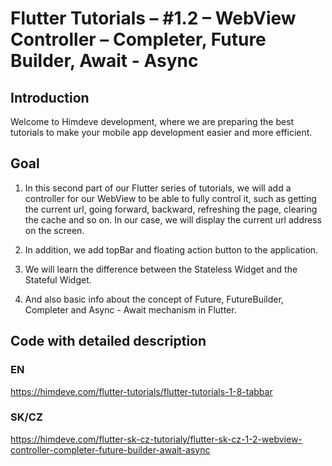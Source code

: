 # Flutter Tutorials – #1.2 – WebView Controller – Completer, Future Builder, Await - Async

## Introduction

Welcome to Himdeve development, where we are preparing the best tutorials to make your mobile app development easier and more efficient.

## Goal

1. In this second part of our Flutter series of tutorials, we will add a controller for our WebView to be able to fully control it, such as getting the current url, going forward, backward, refreshing the page, clearing the cache and so on. In our case, we will display the current url address on the screen.

2. In addition, we add topBar and floating action button to the application.

3. We will learn the difference between the Stateless Widget and the Stateful Widget.

4. And also basic info about the concept of Future, FutureBuilder, Completer and Async - Await mechanism in Flutter.

## Code with detailed description

### EN

https://himdeve.com/flutter-tutorials/flutter-tutorials-1-8-tabbar

### SK/CZ

https://himdeve.com/flutter-sk-cz-tutorialy/flutter-sk-cz-1-2-webview-controller-completer-future-builder-await-async
